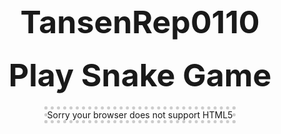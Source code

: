 # TansenRep0110
<!documentTYPE html>
<html lang="en">
<head>
<meta charset="utf-8" />
<title>Play Snake Game</title>
<style type="text/css">
body {text-align:center;}
canvas { border:5px dotted #ccc; }
h1 { font-size:50px; text-align: center; margin: 0; padding-bottom: 25px;}
</style>
<script type="text/javascript">
function play_game()
{
var level = 160; // Game level, by decreasing will speed up
var rect_w = 45; // Width
var rect_h = 30; // Height
var inc_score = 50; // Score
var snake_color = "#006699"; // Snake Color
var ctx; // Canvas attributes
var tn = []; // temp directions storage
var x_dir = [-1, 0, 1, 0]; // position adjusments
var y_dir = [0, -1, 0, 1]; // position adjusments
var queue = [];
var frog = 1; // defalut food
var map = [];
var MR = Math.random;
var X = 5 + (MR() * (rect_w - 10))|0; // Calculate positions
var Y = 5 + (MR() * (rect_h - 10))|0; // Calculate positions
var direction = MR() * 3 | 0;
var interval = 0;
var score = 0;
var sum = 0, easy = 0;
var i, dir;
// getting play area 
var c = document.getElementById('playArea');
ctx = c.getContext('2d');
// Map positions
for (i = 0; i < rect_w; i++)
{
map[i] = [];
}
// random placement of snake food
function rand_frog()
{
var x, y;
do
{
x = MR() * rect_w|0;
y = MR() * rect_h|0;
}
while (map[x][y]);
map[x][y] = 1;
ctx.fillStyle = snake_color;
ctx.strokeRect(x * 10+1, y * 10+1, 8, 8);
}
// Default somewhere placement
rand_frog();
function set_game_speed()
{
if (easy)
{
X = (X+rect_w)%rect_w;
Y = (Y+rect_h)%rect_h;
}
--inc_score;
if (tn.length)
{
dir = tn.pop();
if ((dir % 2) !== (direction % 2))
{
direction = dir;
}
}
if ((easy || (0 <= X && 0 <= Y && X < rect_w && Y < rect_h)) && 2 !== map[X][Y])
{
if (1 === map[X][Y])
{
score+= Math.max(5, inc_score);
inc_score = 50;
rand_frog();
frog++;
}
//ctx.fillStyle("#ffffff");
ctx.fillRect(X * 10, Y * 10, 9, 9);
map[X][Y] = 2;
queue.unshift([X, Y]);
X+= x_dir[direction];
Y+= y_dir[direction];
if (frog < queue.length)
{
dir = queue.pop()
map[dir[0]][dir[1]] = 0;
ctx.clearRect(dir[0] * 10, dir[1] * 10, 10, 10);
}
}
else if (!tn.length)
{
var msg_score = document.getElementById("msg");
msg_score.innerHTML = "Thank you for playing game.<br /> Your Score : <b>"+score+"</b><br /><br /><input type='button' value='Play Again' onclick='window.location.reload();' />";
document.getElementById("playArea").style.display = 'none';
window.clearInterval(interval);
}
}
interval = window.setInterval(set_game_speed, level);
document.onkeydown = function(e) {
var code = e.keyCode - 37;
if (0 <= code && code < 4 && code !== tn[0])
{
tn.unshift(code);
}
else if (-5 == code)
{
if (interval)
{
window.clearInterval(interval);
interval = 0;
}
else
{
interval = window.setInterval(set_game_speed, 60);
}
}
else
{
dir = sum + code;
if (dir == 44||dir==94||dir==126||dir==171) {
sum+= code
} else if (dir === 218) easy = 1;
}
}
}
</script>
</head>
<body onload="play_game()">
<h1>Play Snake Game</h1>
<div id="msg"></div>
<canvas id="playArea" width="450" height="300">Sorry your browser does not support HTML5</canvas>
</body>
</html>
